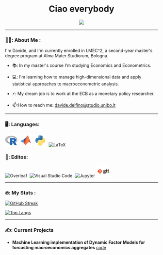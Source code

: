 <div id="header" align="center">  
   <h1>
    Ciao everybody
  </h1>
</div>
<div align="center">
  <img src="https://media.giphy.com/media/M9gbBd9nbDrOTu1Mqx/giphy.gif" width="100"/>
</div>

---

### 🧑‍🎓: About Me :
I'm Davide, and I'm currently enrolled in LMEC^2, a second-year master's degree program at Alma Mater Studiorum, Bologna.

- 📚: In my master's course I'm studying Economics and Econometrics.

- 💻: I'm learning how to manage high-dimensional data and apply statistical approaches to macroeconometric analysis.

- ⚡: My dream job is to work at the ECB as a monetary policy researcher.

- 📫:How to reach me: [davide.delfino@studio.unibo.it](mailto:davide.delfino@studio.unibo.it)

---

### 🖥️: Languages:
<div>
  <img src="https://github.com/devicons/devicon/blob/master/icons/r/r-original.svg" title="R" alt="R" width="40" height="40"/>&nbsp;
  <img src="https://github.com/devicons/devicon/blob/master/icons/matlab/matlab-original.svg" title="MATLAB" alt="MATLAB" width="40" height="40"/>&nbsp;
  <img src="https://github.com/devicons/devicon/blob/master/icons/python/python-original.svg" title="Python" alt="Python" width="40" height="40"/>&nbsp;
<img src="https://img.shields.io/badge/LaTeX-008080?style=for-the-badge&logo=latex&logoColor=white" title="LaTeX" alt="LaTeX" width="70" height="30"/>&nbsp;
</div>

### 📜: Editos:
<div>
  <img src="https://img.shields.io/badge/Overleaf-008080?style=for-the-badge&logo=overleaf&logoColor=white" title="Overleaf" alt="Overleaf"width="70" height="30"/>&nbsp;
  <img src="https://img.shields.io/badge/Visual%20Studio%20Code-007ACC?style=for-the-badge&logo=visual-studio-code&logoColor=white" title="Visual Studio Code" alt="Visual Studio Code" width="80" height="30"/>&nbsp;
  <img src="https://img.shields.io/badge/Jupyter-F37626?style=for-the-badge&logo=jupyter&logoColor=white" title="Jupyter" alt="Jupyter" width="70" height="30"/>&nbsp;
  <img src="https://github.com/devicons/devicon/blob/master/icons/git/git-original-wordmark.svg" title="Git" alt="Git"width="40" height="40"/>&nbsp;
</div>

---

### 🔥: My Stats :
[![GitHub Streak](http://github-readme-streak-stats.herokuapp.com?user=your-github-username&theme=dark&background=000000)](https://git.io/streak-stats)

[![Top Langs](https://github-readme-stats.vercel.app/api/top-langs/?username=your-github-username&layout=compact&theme=vision-friendly-dark)](https://github.com/anuraghazra/github-readme-stats)

---

### ✍️: Current Projects

- **Machine Learning implementation of Dynamic Factor Models for forcasting macroeconomics aggregates** [code](#)

